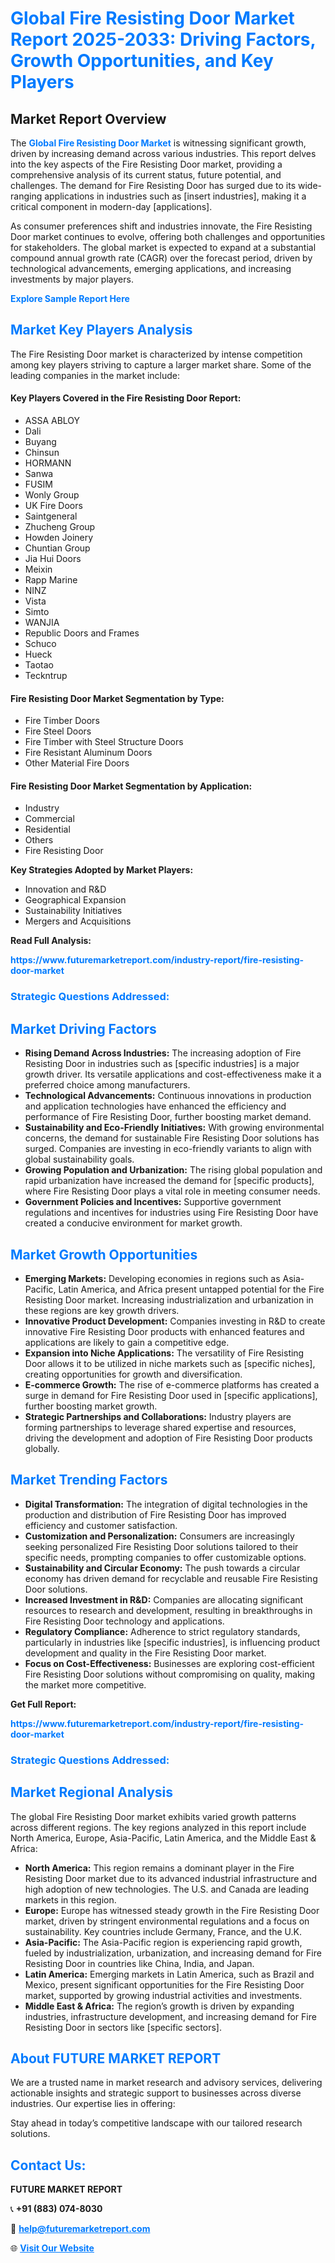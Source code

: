 <h1 style="color: #007BFF;">Global Fire Resisting Door Market Report 2025-2033: Driving Factors, Growth Opportunities, and Key Players</h1>

<section id="overview">
<h2>Market Report Overview</h2>
<p>The <a href="https://www.futuremarketreport.com/industry-report/fire-resisting-door-market" style="color: #007BFF; text-decoration: none;"><strong>Global Fire Resisting Door Market</strong></a> is witnessing significant growth, driven by increasing demand across various industries. This report delves into the key aspects of the Fire Resisting Door market, providing a comprehensive analysis of its current status, future potential, and challenges. The demand for Fire Resisting Door has surged due to its wide-ranging applications in industries such as [insert industries], making it a critical component in modern-day [applications].</p>
<p>As consumer preferences shift and industries innovate, the Fire Resisting Door market continues to evolve, offering both challenges and opportunities for stakeholders. The global market is expected to expand at a substantial compound annual growth rate (CAGR) over the forecast period, driven by technological advancements, emerging applications, and increasing investments by major players.</p>
</section>

<section id="overview">
<p><a href="https://www.futuremarketreport.com/request-sample/reportId=124556" style="color: #007BFF; text-decoration: none;"><strong>Explore Sample Report Here</strong></a></p>
</section>

<section id="key-players">
<h2 style="color: #007BFF;">Market Key Players Analysis</h2>
<p>The Fire Resisting Door market is characterized by intense competition among key players striving to capture a larger market share. Some of the leading companies in the market include:</p>
<h4>Key Players Covered in the Fire Resisting Door Report:</h4>
<ul><li>ASSA ABLOY</li><li>Dali</li><li>Buyang</li><li>Chinsun</li><li>HORMANN</li><li>Sanwa</li><li>FUSIM</li><li>Wonly Group</li><li>UK Fire Doors</li><li>Saintgeneral</li><li>Zhucheng Group</li><li>Howden Joinery</li><li>Chuntian Group</li><li>Jia Hui Doors</li><li>Meixin</li><li>Rapp Marine</li><li>NINZ</li><li>Vista</li><li>Simto</li><li>WANJIA</li><li>Republic Doors and Frames</li><li>Schuco</li><li>Hueck</li><li>Taotao</li><li>Teckntrup</li></ul>
<h4>Fire Resisting Door Market Segmentation by Type:</h4>
<ul><li>Fire Timber Doors</li><li>Fire Steel Doors</li><li>Fire Timber with Steel Structure Doors</li><li>Fire Resistant Aluminum Doors</li><li>Other Material Fire Doors</li></ul>

<h4>Fire Resisting Door Market Segmentation by Application:</h4>
<ul><li>Industry</li><li>Commercial</li><li>Residential</li><li>Others</li><li>Fire Resisting Door</li></ul>
<p><strong>Key Strategies Adopted by Market Players:</strong></p>
<ul>
<li>Innovation and R&D</li>
<li>Geographical Expansion</li>
<li>Sustainability Initiatives</li>
<li>Mergers and Acquisitions</li>
</ul>
</section>

<section>
<p><strong>Read Full Analysis: </strong></p><a href="https://www.futuremarketreport.com/industry-report/fire-resisting-door-market" style="color: #007BFF; text-decoration: none;"><strong>https://www.futuremarketreport.com/industry-report/fire-resisting-door-market</strong></a>
<h3 style="color: #007BFF;">Strategic Questions Addressed:</h3>
</section>

<section id="driving-factors">
<h2 style="color: #007BFF;">Market Driving Factors</h2>
<ul>
<li><strong>Rising Demand Across Industries:</strong> The increasing adoption of Fire Resisting Door in industries such as [specific industries] is a major growth driver. Its versatile applications and cost-effectiveness make it a preferred choice among manufacturers.</li>
<li><strong>Technological Advancements:</strong> Continuous innovations in production and application technologies have enhanced the efficiency and performance of Fire Resisting Door, further boosting market demand.</li>
<li><strong>Sustainability and Eco-Friendly Initiatives:</strong> With growing environmental concerns, the demand for sustainable Fire Resisting Door solutions has surged. Companies are investing in eco-friendly variants to align with global sustainability goals.</li>
<li><strong>Growing Population and Urbanization:</strong> The rising global population and rapid urbanization have increased the demand for [specific products], where Fire Resisting Door plays a vital role in meeting consumer needs.</li>
<li><strong>Government Policies and Incentives:</strong> Supportive government regulations and incentives for industries using Fire Resisting Door have created a conducive environment for market growth.</li>
</ul>
</section>

<section id="growth-opportunities">
<h2 style="color: #007BFF;">Market Growth Opportunities</h2>
<ul>
<li><strong>Emerging Markets:</strong> Developing economies in regions such as Asia-Pacific, Latin America, and Africa present untapped potential for the Fire Resisting Door market. Increasing industrialization and urbanization in these regions are key growth drivers.</li>
<li><strong>Innovative Product Development:</strong> Companies investing in R&D to create innovative Fire Resisting Door products with enhanced features and applications are likely to gain a competitive edge.</li>
<li><strong>Expansion into Niche Applications:</strong> The versatility of Fire Resisting Door allows it to be utilized in niche markets such as [specific niches], creating opportunities for growth and diversification.</li>
<li><strong>E-commerce Growth:</strong> The rise of e-commerce platforms has created a surge in demand for Fire Resisting Door used in [specific applications], further boosting market growth.</li>
<li><strong>Strategic Partnerships and Collaborations:</strong> Industry players are forming partnerships to leverage shared expertise and resources, driving the development and adoption of Fire Resisting Door products globally.</li>
</ul>
</section>

<section id="trending-factors">
<h2 style="color: #007BFF;">Market Trending Factors</h2>
<ul>
<li><strong>Digital Transformation:</strong> The integration of digital technologies in the production and distribution of Fire Resisting Door has improved efficiency and customer satisfaction.</li>
<li><strong>Customization and Personalization:</strong> Consumers are increasingly seeking personalized Fire Resisting Door solutions tailored to their specific needs, prompting companies to offer customizable options.</li>
<li><strong>Sustainability and Circular Economy:</strong> The push towards a circular economy has driven demand for recyclable and reusable Fire Resisting Door solutions.</li>
<li><strong>Increased Investment in R&D:</strong> Companies are allocating significant resources to research and development, resulting in breakthroughs in Fire Resisting Door technology and applications.</li>
<li><strong>Regulatory Compliance:</strong> Adherence to strict regulatory standards, particularly in industries like [specific industries], is influencing product development and quality in the Fire Resisting Door market.</li>
<li><strong>Focus on Cost-Effectiveness:</strong> Businesses are exploring cost-efficient Fire Resisting Door solutions without compromising on quality, making the market more competitive.</li>
</ul>
</section>

<section>
<p><strong>Get Full Report: </strong></p><a href="https://www.futuremarketreport.com/industry-report/fire-resisting-door-market" style="color: #007BFF; text-decoration: none;"><strong>https://www.futuremarketreport.com/industry-report/fire-resisting-door-market</strong></a>
<h3 style="color: #007BFF;">Strategic Questions Addressed:</h3>
</section>


<section id="regional-analysis">
<h2 style="color: #007BFF;">Market Regional Analysis</h2>
<p>The global Fire Resisting Door market exhibits varied growth patterns across different regions. The key regions analyzed in this report include North America, Europe, Asia-Pacific, Latin America, and the Middle East & Africa:</p>
<ul>
<li><strong>North America:</strong> This region remains a dominant player in the Fire Resisting Door market due to its advanced industrial infrastructure and high adoption of new technologies. The U.S. and Canada are leading markets in this region.</li>
<li><strong>Europe:</strong> Europe has witnessed steady growth in the Fire Resisting Door market, driven by stringent environmental regulations and a focus on sustainability. Key countries include Germany, France, and the U.K.</li>
<li><strong>Asia-Pacific:</strong> The Asia-Pacific region is experiencing rapid growth, fueled by industrialization, urbanization, and increasing demand for Fire Resisting Door in countries like China, India, and Japan.</li>
<li><strong>Latin America:</strong> Emerging markets in Latin America, such as Brazil and Mexico, present significant opportunities for the Fire Resisting Door market, supported by growing industrial activities and investments.</li>
<li><strong>Middle East & Africa:</strong> The region’s growth is driven by expanding industries, infrastructure development, and increasing demand for Fire Resisting Door in sectors like [specific sectors].</li>
</ul>
</section>

<footer>
<h2 style="color: #007BFF;">About FUTURE MARKET REPORT</h2>
<p>We are a trusted name in market research and advisory services, delivering actionable insights and strategic support to businesses across diverse industries. Our expertise lies in offering:</p>

<p>Stay ahead in today’s competitive landscape with our tailored research solutions.</p>

<h2 style="color: #007BFF;">Contact Us:</h2>
<p><strong>FUTURE MARKET REPORT</strong></p>
<p>📞 <strong>+91 (883) 074-8030</strong></p>
<p>📧 <strong><a href="mailto:help@futuremarketreport.com" style="color: #007BFF;">help@futuremarketreport.com</a></strong></p>
<p>🌐 <strong><a href="https://www.futuremarketreport.com/" style="color: #007BFF;">Visit Our Website</a></strong></p>
</footer>